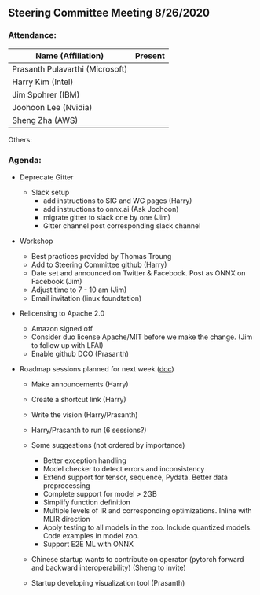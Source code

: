 ## Steering Committee Meeting 8/26/2020

### Attendance:

| Name (Affiliation)              | Present |
| ------------------------------- | -------- |
| Prasanth Pulavarthi (Microsoft) |      |
| Harry Kim (Intel)               |       |
| Jim Spohrer (IBM)               |      |
| Joohoon Lee (Nvidia)            |       |
| Sheng Zha (AWS)                 |      |

Others: 

### Agenda:

* Deprecate Gitter
  * Slack setup
    * add instructions to SIG and WG pages (Harry)
    * add instructions to onnx.ai (Ask Joohoon)
    * migrate gitter to slack one by one (Jim)
    * Gitter channel post corresponding slack channel

* Workshop
  * Best practices provided by Thomas Troung
  * Add to Steering Committee github (Harry)
  * Date set and announced on Twitter & Facebook. Post as ONNX on Facebook (Jim) 
  * Adjust time to 7 - 10 am (Jim)
  * Email invitation (linux foundtation)

* Relicensing to Apache 2.0
  * Amazon signed off
  * Consider duo license Apache/MIT before we make the change. (Jim to follow up with LFAI)
  * Enable github DCO (Prasanth)

* Roadmap sessions planned for next week ([doc](https://docs.google.com/document/d/14-b92ALTP9K1bzQl9bRXtrqri5RfixFBCMV8SwTVxn0/edit?ts=5eb43d22))
  * Make announcements (Harry)
  * Create a shortcut link (Harry)
  * Write the vision (Harry/Prasanth)
  * Harry/Prasanth to run (6 sessions?) 
  * Some suggestions (not ordered by importance)
     * Better exception handling 
     * Model checker to detect errors and inconsistency
     * Extend support for tensor, sequence, Pydata. Better data preprocessing
     * Complete support for model > 2GB
     * Simplify function definition
     * Multiple levels of IR and corresponding optimizations. Inline with MLIR direction
     * Apply testing to all models in the zoo. Include quantized models. Code examples in model zoo. 
     * Support E2E ML with ONNX 
  
  * Chinese startup wants to contribute on operator (pytorch forward and backward interoperability) (Sheng to invite) 
  * Startup developing visualization tool (Prasanth)
   
 
  
